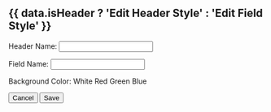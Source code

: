 <h2 mat-dialog-title>
  {{ data.isHeader ? 'Edit Header Style' : 'Edit Field Style' }}
</h2>

<mat-dialog-content>
  <p *ngIf="data.isHeader">
    Header Name:
    <input matInput [(ngModel)]="data.header.headerName" />
  </p>
  <p *ngIf="!data.isHeader">
    Field Name:
    <input matInput [(ngModel)]="data.field.fieldName" />
  </p>

  <p>
    Background Color:
    <mat-form-field>
      <mat-select [value]="data.isHeader ? data.header.jsonExtractionCellStyle?.backgroundColor : data.field.jsonExtractionCellStyle?.backgroundColor">
        <mat-option [value]="'WHITE'">White</mat-option>
        <mat-option [value]="'RED'">Red</mat-option>
        <mat-option [value]="'GREEN'">Green</mat-option>
        <mat-option [value]="'BLUE'">Blue</mat-option>
      </mat-select>
    </mat-form-field>
  </p>

  <!-- etc. pour font, border, alignment, ... -->
</mat-dialog-content>

<mat-dialog-actions>
  <button mat-button (click)="onCancel()">Cancel</button>
  <button mat-button color="primary" (click)="onSave()">Save</button>
</mat-dialog-actions>
